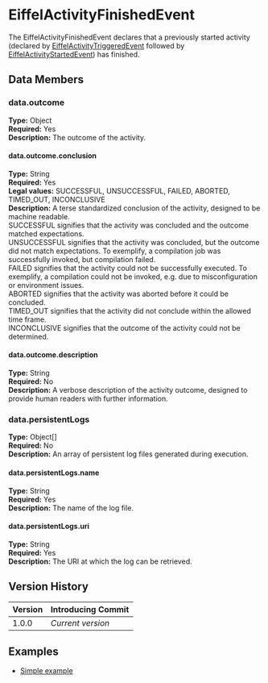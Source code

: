 # EiffelActivityFinishedEvent
The EiffelActivityFinishedEvent declares that a previously started activity (declared by [EiffelActivityTriggeredEvent](./EiffelActivityTriggeredEvent.md) followed by [EiffelActivityStartedEvent](./EiffelActivityStartedEvent.md)) has finished.

## Data Members
### data.outcome
__Type:__ Object  
__Required:__ Yes  
__Description:__ The outcome of the activity.

#### data.outcome.conclusion
__Type:__ String  
__Required:__ Yes  
__Legal values:__ SUCCESSFUL, UNSUCCESSFUL, FAILED, ABORTED, TIMED_OUT, INCONCLUSIVE  
__Description:__ A terse standardized conclusion of the activity, designed to be machine readable.  
SUCCESSFUL signifies that the activity was concluded and the outcome matched expectations.  
UNSUCCESSFUL signifies that the activity was concluded, but the outcome did not match expectations. To exemplify, a compilation job was successfully invoked, but compilation failed.  
FAILED signifies that the activity could not be successfully executed. To exemplify, a compilation could not be invoked, e.g. due to misconfiguration or environment issues.  
ABORTED signifies that the activity was aborted before it could be concluded.  
TIMED_OUT signifies that the activity did not conclude within the allowed time frame.  
INCONCLUSIVE signifies that the outcome of the activity could not be determined.

#### data.outcome.description
__Type:__ String  
__Required:__ No  
__Description:__ A verbose description of the activity outcome, designed to provide human readers with further information.

### data.persistentLogs
__Type:__ Object[]  
__Required:__ No  
__Description:__ An array of persistent log files generated during execution. 

#### data.persistentLogs.name
__Type:__ String  
__Required:__ Yes  
__Description:__ The name of the log file.

#### data.persistentLogs.uri
__Type:__ String  
__Required:__ Yes  
__Description:__ The URI at which the log can be retrieved.

## Version History
| Version   | Introducing Commit |
| --------- | ------------------ |
| 1.0.0     | _Current version_  |

## Examples
* [Simple example](../examples/events/EiffelActivityFinishedEvent/simple.json)